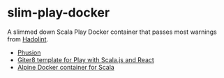 # slim-play-docker
A slimmed down Scala Play Docker container that passes most warnings from [Hadolint](https://github.com/hadolint/hadolint).

 - [Phusion](http://phusion.github.io/baseimage-docker/)
 - [Giter8 template for Play with Scala.js and React](https://github.com/vmunier/play-scalajs.g8)
 - [Alpine Docker container for Scala](https://github.com/domingogallardo/playframework)

